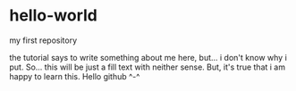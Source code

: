 # hello-world
my first repository

the tutorial says to write something about me here, but... i don't know why i put . So... this will be just a fill text with neither sense. But, it's true that i am happy to learn this. Hello github ^-^ 
